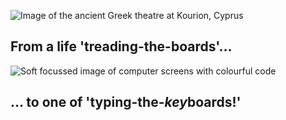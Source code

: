 ![Image of the ancient Greek theatre at Kourion, Cyprus](![tania-mousinho-0u_uOMf-TJI-unsplash](https://user-images.githubusercontent.com/65864103/150554005-f93df884-2190-4424-819d-6bc58241ce0b.jpg)
) 
## From a life 'treading-the-boards'...

![Soft focussed image of computer screens with colourful code](![markus-spiske-Skf7HxARcoc-unsplash](https://user-images.githubusercontent.com/65864103/150553459-6e8d285f-4b11-49a2-a759-1f701691b393.jpg)
)
## ... to one of 'typing-the-*key*boards!'
